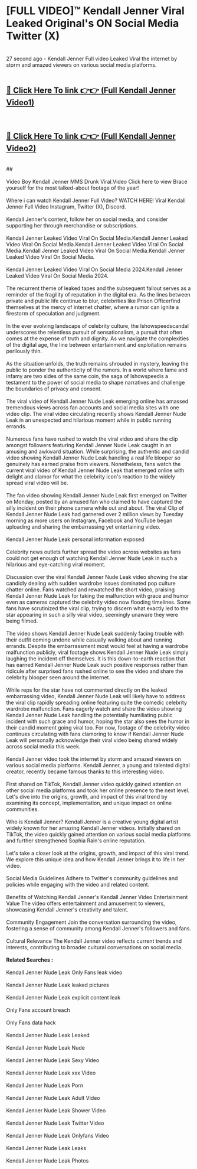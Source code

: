 # [FULL VIDEO]™ Kendall Jenner Viral Leaked Original's ON Social Media Twitter (X) <br>
<br>
27 second ago - Kendall Jenner Full video Leaked Viral the internet by storm and amazed viewers on various social media platforms.<br>

 <br>

##  <a href="https://play.123hd.live?title=Full Kendall_Jenner&ref=git">🔴 Click Here To link 👉👉 (Full Kendall Jenner Video1)</a><br>
  <br>

##  <a href="https://play.123hd.live?title=Full Kendall_Jenner&ref=git">🔴 Click Here To link 👉👉 (Full Kendall Jenner Video2)</a><br>
  <br>
  ##


  <br>

  <br>
Video Boy Kendall Jenner MMS Drunk Viral.Video Click here to view Brace yourself for the most talked-about footage of the year!
<br><br>
Where i can watch Kendall Jenner Full Video? WATCH HERE! Viral Kendall Jenner Full Video Instagram, Twitter (X), Discord.
<br><br>
Kendall Jenner's content, follow her on social media, and consider supporting her through merchandise or subscriptions.
<br><br>
Kendall Jenner Leaked Video Viral On Social Media.Kendall Jenner Leaked Video Viral On Social Media.Kendall Jenner Leaked Video Viral On Social Media.Kendall Jenner Leaked Video Viral On Social Media.Kendall Jenner Leaked Video Viral On Social Media.
<br><br>
Kendall Jenner Leaked Video Viral On Social Media 2024.Kendall Jenner Leaked Video Viral On Social Media 2024.
<br><br>
The recurrent theme of leaked tapes and the subsequent fallout serves as a reminder of the fragility of reputation in the digital era. As the lines between private and public life continue to blur, celebrities like Prison Officerfind themselves at the mercy of internet chatter, where a rumor can ignite a firestorm of speculation and judgment.
<br><br>
In the ever evolving landscape of celebrity culture, the Ishowspeedscandal underscores the relentless pursuit of sensationalism, a pursuit that often comes at the expense of truth and dignity. As we navigate the complexities of the digital age, the line between entertainment and exploitation remains perilously thin.
<br><br>
As the situation unfolds, the truth remains shrouded in mystery, leaving the public to ponder the authenticity of the rumors. In a world where fame and infamy are two sides of the same coin, the saga of Ishowspeedis a testament to the power of social media to shape narratives and challenge the boundaries of privacy and consent.
<br><br>
The viral video of Kendall Jenner Nude Leak emerging online has amassed tremendous views across fan accounts and social media sites with one video clip. The viral video circulating recently shows Kendall Jenner Nude Leak in an unexpected and hilarious moment while in public running errands.
<br><br>
Numerous fans have rushed to watch the viral video and share the clip amongst followers featuring Kendall Jenner Nude Leak caught in an amusing and awkward situation. While surprising, the authentic and candid video showing Kendall Jenner Nude Leak handling a real life blooper so genuinely has earned praise from viewers. Nonetheless, fans watch the current viral video of Kendall Jenner Nude Leak that emerged online with delight and clamor for what the celebrity icon's reaction to the widely spread viral video will be.
<br><br>
The fan video showing Kendall Jenner Nude Leak first emerged on Twitter on Monday, posted by an amused fan who claimed to have captured the silly incident on their phone camera while out and about. The viral Clip of Kendall Jenner Nude Leak had garnered over 2 million views by Tuesday morning as more users on Instagram, Facebook and YouTube began uploading and sharing the embarrassing yet entertaining video.
<br><br>
Kendall Jenner Nude Leak personal information exposed
<br><br>
Celebrity news outlets further spread the video across websites as fans could not get enough of watching Kendall Jenner Nude Leak in such a hilarious and eye-catching viral moment.
<br><br>
Discussion over the viral Kendall Jenner Nude Leak video showing the star candidly dealing with sudden wardrobe issues dominated pop culture chatter online. Fans watched and rewatched the short video, praising Kendall Jenner Nude Leak for taking the malfunction with grace and humor even as cameras captured the celebrity video now flooding timelines. Some fans have scrutinized the viral clip, trying to discern what exactly led to the star appearing in such a silly viral video, seemingly unaware they were being filmed.
<br><br>
The video shows Kendall Jenner Nude Leak suddenly facing trouble with their outfit coming undone while casually walking about and running errands. Despite the embarrassment most would feel at having a wardrobe malfunction publicly, viral footage shows Kendall Jenner Nude Leak simply laughing the incident off themselves. It is this down-to-earth reaction that has earned Kendall Jenner Nude Leak such positive responses rather than ridicule after surprised fans rushed online to see the video and share the celebrity blooper seen around the internet.
<br><br>
While reps for the star have not commented directly on the leaked embarrassing video, Kendall Jenner Nude Leak will likely have to address the viral clip rapidly spreading online featuring quite the comedic celebrity wardrobe malfunction. Fans eagerly watch and share the video showing Kendall Jenner Nude Leak handling the potentially humiliating public incident with such grace and humor, hoping the star also sees the humor in their candid moment going viral too. For now, footage of the celebrity video continues circulating with fans clamoring to know if Kendall Jenner Nude Leak will personally acknowledge their viral video being shared widely across social media this week.
<br><br>
Kendall Jenner video took the internet by storm and amazed viewers on various social media platforms. Kendall Jenner, a young and talented digital creator, recently became famous thanks to this interesting video.
<br><br>
First shared on TikTok, Kendall Jenner video quickly gained attention on other social media platforms and took her online presence to the next level. Let's dive into the origins, growth, and impact of this viral trend by examining its concept, implementation, and unique impact on online communities.
<br><br>
Who is Kendall Jenner? Kendall Jenner is a creative young digital artist widely known for her amazing Kendall Jenner videos. Initially shared on TikTok, the video quickly gained attention on various social media platforms and further strengthened Sophia Rain's online reputation.
<br><br>
Let's take a closer look at the origins, growth, and impact of this viral trend. We explore this unique idea and how Kendall Jenner brings it to life in her video.
<br><br>
Social Media Guidelines Adhere to Twitter's community guidelines and policies while engaging with the video and related content.
<br><br>
Benefits of Watching Kendall Jenner's Kendall Jenner Video Entertainment Value The video offers entertainment and amusement to viewers, showcasing Kendall Jenner's creativity and talent.
<br><br>
Community Engagement Join the conversation surrounding the video, fostering a sense of community among Kendall Jenner's followers and fans.
<br><br>
Cultural Relevance The Kendall Jenner video reflects current trends and interests, contributing to broader cultural conversations on social media.
<br><br>
<strong>Related Searches :</strong>
<br><br>
Kendall Jenner Nude Leak Only Fans leak video
<br><br>
Kendall Jenner Nude Leak leaked pictures
<br><br>
Kendall Jenner Nude Leak explicit content leak
<br><br>
Only Fans account breach
<br><br>
Only Fans data hack
<br><br>
Kendall Jenner Nude Leak Leaked
<br><br>
Kendall Jenner Nude Leak Nude
<br><br>
Kendall Jenner Nude Leak Sexy Video
<br><br>
Kendall Jenner Nude Leak xxx Video
<br><br>
Kendall Jenner Nude Leak Porn
<br><br>
Kendall Jenner Nude Leak Adult Video
<br><br>
Kendall Jenner Nude Leak Shower Video
<br><br>
Kendall Jenner Nude Leak Twitter Video
<br><br>
Kendall Jenner Nude Leak Onlyfans Video
<br><br>
Kendall Jenner Nude Leak Leaks
<br><br>
Kendall Jenner Nude Leak Photos
